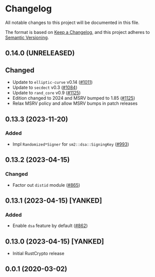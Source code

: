 # Changelog
All notable changes to this project will be documented in this file.

The format is based on [Keep a Changelog](https://keepachangelog.com/en/1.0.0/),
and this project adheres to [Semantic Versioning](https://semver.org/spec/v2.0.0.html).

## 0.14.0 (UNRELEASED)
## Changed
- Update to `elliptic-curve` v0.14 ([#1011])
- Update to `secdect` v0.3 ([#1084])
- Update to `rand_core` v0.9 ([#1125])
- Edition changed to 2024 and MSRV bumped to 1.85 ([#1125])
- Relax MSRV policy and allow MSRV bumps in patch releases

[#964]: https://github.com/RustCrypto/elliptic-curves/pull/964
[#1011]: https://github.com/RustCrypto/elliptic-curves/pull/1011
[#1084]: https://github.com/RustCrypto/elliptic-curves/pull/1084
[#1125]: https://github.com/RustCrypto/elliptic-curves/pull/1125


## 0.13.3 (2023-11-20)
### Added
- Impl `Randomized*Signer` for `sm2::dsa::SigningKey` ([#993])

[#993]: https://github.com/RustCrypto/elliptic-curves/pull/993

## 0.13.2 (2023-04-15)
### Changed
- Factor out `distid` module ([#865])

[#865]: https://github.com/RustCrypto/elliptic-curves/pull/865

## 0.13.1 (2023-04-15) [YANKED]
### Added
- Enable `dsa` feature by default ([#862])

[#862]: https://github.com/RustCrypto/elliptic-curves/pull/862

## 0.13.0 (2023-04-15) [YANKED]
- Initial RustCrypto release

## 0.0.1 (2020-03-02)
